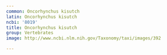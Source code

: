 ```yaml
---
common: Oncorhynchus kisutch
latin: Oncorhynchus kisutch
ncbi: '8019'
title: Oncorhynchus kisutch
group: Vertebrates
image: http://www.ncbi.nlm.nih.gov/Taxonomy/taxi/images/392

---
```

